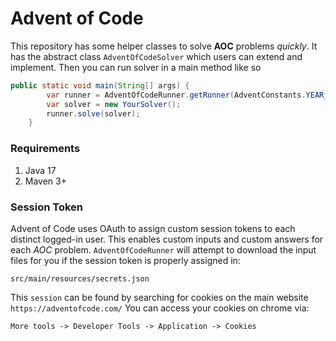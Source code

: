 # Advent of Code

This repository has some helper classes to solve __AOC__ problems _quickly_. 
It has the abstract class `AdventOfCodeSolver` which users can extend and implement. 
Then you can run solver in a main method like so
```java
public static void main(String[] args) {
        var runner = AdventOfCodeRunner.getRunner(AdventConstants.YEAR_2021, AdventConstants.DAY1);
        var solver = new YourSolver();
        runner.solve(solver);
    }
```

### Requirements
1. Java 17
2. Maven 3+

### Session Token
Advent of Code uses OAuth to assign custom session tokens to each distinct logged-in user. 
This enables custom inputs and custom answers for each _AOC_ problem. 
`AdventOfCodeRunner` will attempt to download the input files for you if the session token is properly
assigned in:
```
src/main/resources/secrets.json
```
This `session` can be found by searching for cookies on the main website `https://adventofcode.com/` 
You can access your cookies on chrome via:
```
More tools -> Developer Tools -> Application -> Cookies
```
